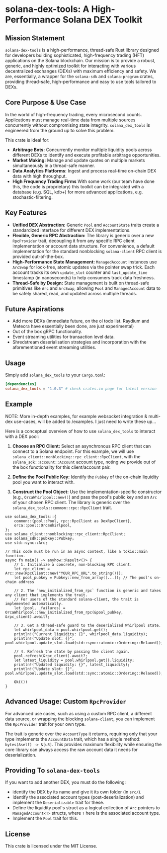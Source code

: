 # solana-dex-tools: A High-Performance Solana DEX Toolkit

## Mission Statement

`solana-dex-tools` is a high-performance, thread-safe Rust library designed for developers building sophisticated, high-frequency trading (HFT) applications on the Solana blockchain. Our mission is to provide a robust, generic, and highly optimized toolkit for interacting with various decentralized exchanges (DEXs) with maximum efficiency and safety. We are, essentially, a wrapper for the `solana-sdk` and `solana-program` crates, providing thread-safe, high-performance and easy to use tools tailored to DEXs.

## Core Purpose & Use Case

In the world of high-frequency trading, every microsecond counts. Applications must manage real-time data from multiple sources concurrently without compromising state integrity. `solana_dex_tools` is engineered from the ground up to solve this problem.

This crate is ideal for:
-   **Arbitrage Bots:** Concurrently monitor multiple liquidity pools across different DEXs to identify and execute profitable arbitrage opportunities.
-   **Market Making:** Manage and update quotes on multiple markets simultaneously in a thread-safe manner.
-   **Data Analytics Platforms:** Ingest and process real-time on-chain DEX data with high throughput.
-   **High Frequency Trading Firms** With some work (our team have done this, the code is proprietary) this toolkit can be integrated with a database (e.g. SQL, kdb+) for more advanced applications, e.g. stochastic-filtering.

## Key Features

-   **Unified DEX Abstraction:** Generic `Pool` and `AccountState` traits create a standardized interface for different DEX implementations.
-   **Flexible, Generic RPC Abstraction:** The library is generic over a new `RpcProvider` trait, decoupling it from any specific RPC client implementation or account data structure. For convenience, a default implementation for the standard nonblocking `solana-client` RPC client is provided out-of-the-box. 
-   **High-Performance State Management:** `ManagedAccount` instances use `ArcSwap` for lock-free, atomic updates via the pointer swap trick. Each account tracks its own `update_slot` counter and `last_update_time` timestamp (in nanoseconds) to help consumers track data freshness.
-   **Thread-Safe by Design:** State management is built on thread-safe primitives like `Arc` and `ArcSwap`, allowing `Pool` and `ManagedAccount` data to be safely shared, read, and updated across multiple threads.

## Future Aspirations

- Add more DEXs (immediate future, on the ol todo list. Raydium and Meteora have essentially been done, are just experimental)
- Out of the box gRPC functionality.
- Event streaming utilities for transaction level data.
- Shredstream deserialisation strategies and incorporation with the aforementioned event streaming utilities.

## Usage

Simply add `solana_dex_tools` to your `Cargo.toml`:
```toml
[dependencies]
solana_dex_tools = "1.0.3" # check crates.io page for latest version
```

## Example

NOTE: More in-depth examples, for example websocket integration & multi-dex use-cases, will be added to /examples. I just need to write these up...

Here is a conceptual overview of how to use `solana_dex_tools` to interact with a DEX pool:

1.  **Choose an RPC Client:** Select an asynchronous RPC client that can connect to a Solana endpoint. For this example, we will use `solana_client::nonblocking::rpc_client::RpcClient`, with the `solana_sdk::account::Account` account type, noting we provide out of the box functionality for this client/account pair.

2.  **Define the Pool Public Key:** Identify the `Pubkey` of the on-chain liquidity pool you want to interact with.

3.  **Construct the Pool Object:** Use the implementation-specific constructor (e.g., `OrcaWhirlpool::new()`) and pass the pool's public key and an `Arc` of your chosen RPC client. The library is generic over the `solana_dex_tools::common::rpc::RpcClient` trait.

```rust,ignore
use solana_dex_tools::{
    common::{pool::Pool, rpc::RpcClient as DexRpcClient},
    orca::pool::OrcaWhirlpool,
};
use solana_client::nonblocking::rpc_client::RpcClient;
use solana_sdk::pubkey::Pubkey;
use std::sync::Arc;

// This code must be run in an async context, like a tokio::main function.
async fn main() -> anyhow::Result<()> {
    // 1. Initialize a concrete, non-blocking RPC client.
    let rpc_client = Arc::new(RpcClient::new("YOUR_RPC_URL".to_string()));
    let pool_pubkey = Pubkey::new_from_array([...]); // The pool's on-chain address

    // 2. The `new_initialized_from_rpc` function is generic and takes any client that implements the trait.
    // For users of the standard solana-client, the trait is implemented automatically.
    let (pool, _failures) = OrcaWhirlpool::new_initialized_from_rpc(&pool_pubkey, &rpc_client).await?;

    // 3. Get a thread-safe guard to the deserialized Whirlpool state.
    let whirlpool_data = pool.whirlpool.get();
    println!("Current liquidity: {}", whirlpool_data.liquidity);
    println!("Update slot: {}", pool.whirlpool.update_slot.load(std::sync::atomic::Ordering::Relaxed));

    // 4. Refresh the state by passing the client again.
    pool.refresh(&rpc_client).await?;
    let latest_liquidity = pool.whirlpool.get().liquidity;
    println!("Updated liquidity: {}", latest_liquidity);
    println!("Update slot: {}", pool.whirlpool.update_slot.load(std::sync::atomic::Ordering::Relaxed));

    Ok(())
}
```
## Advanced Usage: Custom `RpcProvider`

For advanced use cases, such as using a custom RPC client, a different data source, or wrapping the blocking `solana-client`, you can implement the `RpcProvider` trait for your own type.

The trait is generic over the `AccountType` it returns, requiring only that your type implements the `AccountData` trait, which has a single method: `bytes(&self) -> &[u8]`. This provides maximum flexibility while ensuring the core library can always access the raw account data it needs for deserialization. 

## Providing To `solana-dex-tools` 

If you want to add another DEX, you must do the following: 

- identify the DEX by its name and give it its own folder (in `src/`). 
- Identify the associated account types (post-deserialization) and implement the `Deserializable` trait for these. 
- Define the liquidity pool's struct as a logical collection of `Arc` pointers to `ManagedAccount<T>` structs, where `T` here is the associated account type. 
- Implement the `Pool` trait for this. 

## License

This crate is licensed under the MIT License.
